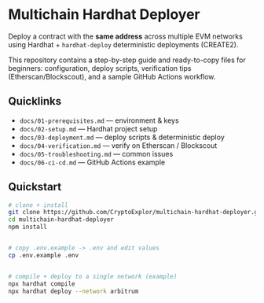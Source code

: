 # Multichain Hardhat Deployer


Deploy a contract with the **same address** across multiple EVM networks using Hardhat + `hardhat-deploy` deterministic deployments (CREATE2).


This repository contains a step-by-step guide and ready-to-copy files for beginners: configuration, deploy scripts, verification tips (Etherscan/Blockscout), and a sample GitHub Actions workflow.



## Quicklinks
- `docs/01-prerequisites.md` — environment & keys
- `docs/02-setup.md` — Hardhat project setup
- `docs/03-deployment.md` — deploy scripts & deterministic deploy
- `docs/04-verification.md` — verify on Etherscan / Blockscout
- `docs/05-troubleshooting.md` — common issues
- `docs/06-ci-cd.md` — GitHub Actions example


## Quickstart


```bash
# clone + install
git clone https://github.com/CryptoExplor/multichain-hardhat-deployer.git
cd multichain-hardhat-deployer
npm install


# copy .env.example -> .env and edit values
cp .env.example .env


# compile + deploy to a single network (example)
npx hardhat compile
npx hardhat deploy --network arbitrum
